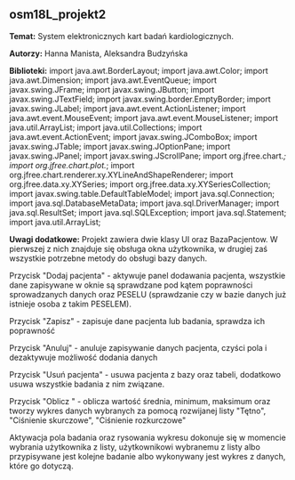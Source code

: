 ## osm18L_projekt2

**Temat:** System elektronicznych kart badań kardiologicznych. 

**Autorzy:** Hanna Manista, Aleksandra Budzyńska

**Biblioteki:** 
import java.awt.BorderLayout;
import java.awt.Color;
import java.awt.Dimension;
import java.awt.EventQueue;
import javax.swing.JFrame;
import javax.swing.JButton;
import javax.swing.JTextField;
import javax.swing.border.EmptyBorder;
import javax.swing.JLabel;
import java.awt.event.ActionListener;
import java.awt.event.MouseEvent;
import java.awt.event.MouseListener;
import java.util.ArrayList;
import java.util.Collections;
import java.awt.event.ActionEvent;
import javax.swing.JComboBox;
import javax.swing.JTable;
import javax.swing.JOptionPane;
import javax.swing.JPanel;
import javax.swing.JScrollPane;
import org.jfree.chart.*;
import org.jfree.chart.plot.*;
import org.jfree.chart.renderer.xy.XYLineAndShapeRenderer;
import org.jfree.data.xy.XYSeries;
import org.jfree.data.xy.XYSeriesCollection;
import javax.swing.table.DefaultTableModel;
import java.sql.Connection;
import java.sql.DatabaseMetaData;
import java.sql.DriverManager;
import java.sql.ResultSet;
import java.sql.SQLException;
import java.sql.Statement;
import java.util.ArrayList;


**Uwagi dodatkowe:** Projekt zawiera dwie klasy UI oraz BazaPacjentow. W pierwszej z nich znajduje się obsługa okna
użytkownika, w drugiej zaś wszystkie potrzebne metody do obsługi bazy danych.

Przycisk "Dodaj pacjenta" - aktywuje panel dodawania pacjenta, wszystkie dane zapisywane w oknie są sprawdzane
pod kątem poprawności sprowadzanych danych oraz PESELU (sprawdzanie czy w bazie danych już istnieje osoba z takim PESELEM).

Przycisk "Zapisz" - zapisuje dane pacjenta lub badania, sprawdza ich poprawność

Przycisk "Anuluj" - anuluje zapisywanie danych pacjenta, czyści pola i dezaktywuje możliwość dodania danych

Przycisk "Usuń pacjenta" - usuwa pacjenta z bazy oraz tabeli, dodatkowo usuwa wszystkie badania z nim związane.

Przycisk "Oblicz " - oblicza wartość średnia, minimum, maksimum oraz tworzy wykres danych wybranych za pomocą
rozwijanej listy "Tętno", "Ciśnienie skurczowe", "Ciśnienie rozkurczowe"

Aktywacja pola badania oraz rysowania wykresu dokonuje się w momencie wybrania użytkownika z listy, użytkownikowi 
wybranemu z listy albo przypisywane jest kolejne badanie albo wykonywany jest wykres z danych, które go dotyczą.


